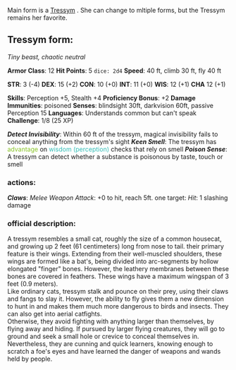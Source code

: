 Main form is a [Tressym](https://www.dandwiki.com/wiki/Tressym_(5e_Creature)) . She can change to mltiple forms, but the Tressym remains her favorite.

## Tressym form:
*Tiny beast, chaotic neutral*

**Armor Class**: 12
**Hit Points**: 5 `dice: 2d4`
**Speed**: 40 ft, climb 30 ft, fly 40 ft

**STR**: 3 (-4)
**DEX**: 15 (+2)
**CON**: 10 (+0)
**INT**: 11 (+0)
**WIS**: 12 (+1)
**CHA** 12 (+1)

**Skills**: Perception +5, Stealth +4
**Proficiency Bonus**: +2
**Damage Immunities**: poisoned
**Senses**: blindsight 30ft, darkvision 60ft, passive Perception 15
**Languages**: Understands common but can't speak
**Challenge**: 1/8 (25 XP)

_**Detect Invisibility**_: Within 60 ft of the tressym, magical invisibility fails to conceal anything from the tressym's sight
_**Keen Smell**_: The tressym has <span style="color:#88c426">advantage</span> on <span style="color:#33beb7">wisdom (perception)</span> checks that rely on smell
_**Poison Sense**_: A tressym can detect whether a substance is poisonous by taste, touch or smell

### actions:
_**Claws**_: _Melee Weapon Attack_: +0 to hit, reach 5ft. one target: _Hit_: 1 slashing damage

### official description:
A tressym resembles a small cat, roughly the size of a common housecat, and growing up 2 feet (61 centimeters) long from nose to tail. their primary feature is their wings. Extending from their well-muscled shoulders, these wings are formed like a bat's, being divided into arc-segments by hollow elongated "finger" bones. However, the leathery membranes between these bones are covered in feathers. These wings have a maximum wingspan of 3 feet (0.9 meters).  
Like ordinary cats, tressym stalk and pounce on their prey, using their claws and fangs to slay it. However, the ability to fly gives them a new dimension to hunt in and makes them much more dangerous to birds and insects. They can also get into aerial catfights.  
Otherwise, they avoid fighting with anything larger than themselves, by flying away and hiding. If pursued by larger flying creatures, they will go to ground and seek a small hole or crevice to conceal themselves in.  
Nevertheless, they are cunning and quick learners, knowing enough to scratch a foe's eyes and have learned the danger of weapons and wands held by people.
